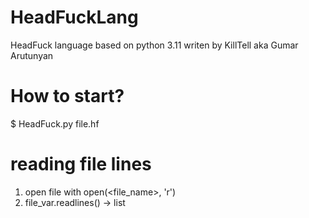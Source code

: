 # HeadFuckLang
HeadFuck language based on python 3.11
writen by KillTell aka Gumar Arutunyan

# How to start?
$  HeadFuck.py file.hf

# reading file lines
1. open file with open(<file_name>, 'r')
2. file_var.readlines() -> list
   

